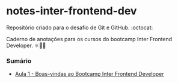 # notes-inter-frontend-dev

Repositório criado para o desafio de Git e GitHub. :octocat:

Caderno de anotações para os cursos do bootcamp Inter Frontend Developer. ⚛️👨‍💻

### Sumário

- [Aula 1 - Boas-vindas ao Bootcamp Inter Frontend Developer]( )
